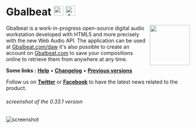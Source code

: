 # Gbalbeat [<img height="26" src="https://Gbalbeat.com/social-images/twitter.png" title="twitter"/>](https://twitter.com/Gbalbeat) [<img height="26" src="https://Gbalbeat.com/social-images/facebook.png" title="facebook"/>](https://facebook.com/Gbalbeat)

<img align="right" height="110" src="https://Gbalbeat.com/icon/black/128.png"/>

Gbalbeat is a work-in-progress open-source digital audio workstation developed with HTML5 and more precisely with the new Web Audio API.
The application can be used at [Gbalbeat.com/daw](https://Gbalbeat.com/daw) it's also possible to create an account on [Gbalbeat.com](http://Gbalbeat.com) to save your compositions online to retrieve them from anywhere at any time.

**Some links :**
[**Help**](https://github.com/Gbalbeat/daw/wiki/help) •
[**Changelog**](https://github.com/Gbalbeat/daw/wiki/changelog) •
[**Previous versions**](https://github.com/Gbalbeat/daw/wiki/versions)

Follow us on [**Twitter**](https://twitter.com/Gbalbeat) or [**Facebook**](https://facebook.com/Gbalbeat) to have the latest news related to the product.

###### screenshot of the 0.33.1 version
![screenshot](https://user-images.githubusercontent.com/850754/111911305-4b06d100-8a65-11eb-8de5-5110e0711f8b.png)
